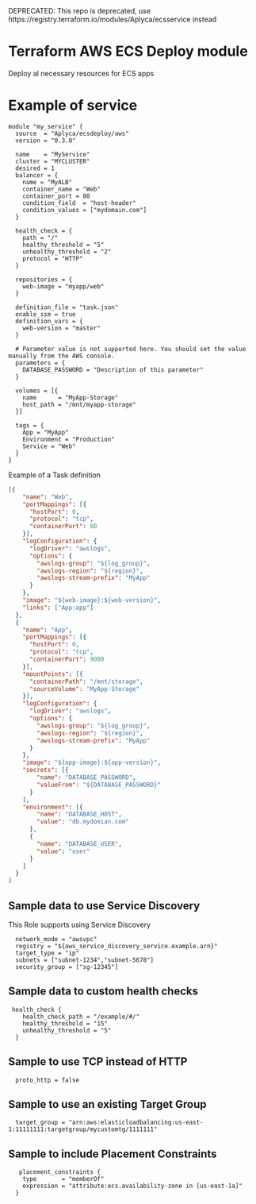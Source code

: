 <aside class="warning">
DEPRECATED: This repo is deprecated, use https://registry.terraform.io/modules/Aplyca/ecsservice instead
</aside>

# Terraform AWS ECS Deploy module

Deploy al necessary resources for ECS apps

# Example of service

```HCL
module "my_service" {
  source  = "Aplyca/ecsdeploy/aws"
  version = "0.3.0"

  name    = "MyService"
  cluster = "MYCLUSTER"
  desired = 1
  balancer = {
    name = "MyALB"
    container_name = "Web"
    container_port = 80
    condition_field  = "host-header"
    condition_values = ["mydomain.com"]
  }

  health_check = {
    path = "/"
    healthy_threshold = "5"
    unhealthy_threshold = "2"
    protocol = "HTTP"
  }

  repositories = {
    web-image = "myapp/web"
  }

  definition_file = "task.json"
  enable_ssm = true
  definition_vars = {
    web-version = "master"
  }

  # Parameter value is not supported here. You should set the value manually from the AWS console.
  parameters = {
    DATABASE_PASSWORD = "Description of this parameter"
  }

  volumes = [{
    name      = "MyApp-Storage"
    host_path = "/mnt/myapp-storage"
  }]

  tags = {
    App = "MyApp"
    Environment = "Production"
    Service = "Web"
  }
}
```

Example of a Task definition

```JSON
[{
    "name": "Web",
    "portMappings": [{
      "hostPort": 0,
      "protocol": "tcp",
      "containerPort": 80
    }],
    "logConfiguration": {
      "logDriver": "awslogs",
      "options": {
        "awslogs-group": "${log_group}",
        "awslogs-region": "${region}",
        "awslogs-stream-prefix": "MyApp"
      }
    },
    "image": "${web-image}:${web-version}",
    "links": ["App:app"]
  },
  {
    "name": "App",
    "portMappings": [{
      "hostPort": 0,
      "protocol": "tcp",
      "containerPort": 9000
    }],
    "mountPoints": [{
      "containerPath": "/mnt/storage",
      "sourceVolume": "MyApp-Storage"
    }],
    "logConfiguration": {
      "logDriver": "awslogs",
      "options": {
        "awslogs-group": "${log_group}",
        "awslogs-region": "${region}",
        "awslogs-stream-prefix": "MyApp"
      }
    },
    "image": "${app-image}:${app-version}",
    "secrets": [{
        "name": "DATABASE_PASSWORD",
        "valueFrom": "${DATABASE_PASSWORD}"
      }
    ],
    "environment": [{
        "name": "DATABASE_HOST",
        "value": "db.mydomian.com"
      },
      {
        "name": "DATABASE_USER",
        "value": "user"
      }
    ]
  }
]
```

## Sample data to use Service Discovery

This Role supports using Service Discovery

```
  network_mode = "awsvpc"
  registry = "${aws_service_discovery_service.example.arn}"
  target_type = "ip"
  subnets = ["subnet-1234","subnet-5678"]
  security_group = ["sg-12345"]
```

## Sample data to custom health checks

```
 health_check {
    health_check_path = "/example/#/"
    healthy_threshold = "15"
    unhealthy_threshold = "5"
  }
```

## Sample to use TCP instead of HTTP

```
  proto_http = false
```

## Sample to use an existing Target Group

```
  target_group = "arn:aws:elasticloadbalancing:us-east-1:11111111:targetgroup/mycustomtg/1111111"
```

## Sample to include Placement Constraints

```
   placement_constraints {
    type       = "memberOf"
    expression = "attribute:ecs.availability-zone in [us-east-1a]"
  }
```
